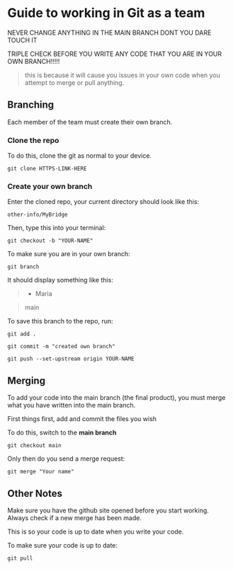 # Guide to working in Git as a team

NEVER CHANGE ANYTHING IN THE MAIN BRANCH DONT YOU DARE TOUCH IT

TRIPLE CHECK BEFORE YOU WRITE ANY CODE THAT YOU ARE IN YOUR OWN BRANCH!!!!!

> this is because it will cause you issues in your own code when you attempt to merge or pull anything.

## Branching

Each member of the team must create their own branch. 

### Clone the repo

To do this, clone the git as normal to your device.

`git clone HTTPS-LINK-HERE`

### Create your own branch

Enter the cloned repo, your current directory should look like this:

`other-info/MyBridge`

Then, type this into your terminal:

`git checkout -b "YOUR-NAME"`


To make sure you are in your own branch:

`git branch`


It should display something like this:

> * Maria

> main


To save this branch to the repo, run:

`git add .`

`git commit -m "created own branch"`

`git push --set-upstream origin YOUR-NAME `


## Merging

To add your code into the main branch (the final product), you must merge what you have written into the main branch.

First things first, add and commit the files you wish

To do this, switch to the **main branch**

`git checkout main`


Only then do you send a merge request:

`git merge "Your name"`


## Other Notes

Make sure you have the github site opened before you start working. Always check if a new merge has been made.

This is so your code is up to date when you write your code.

To make sure your code is up to date:

`git pull`

